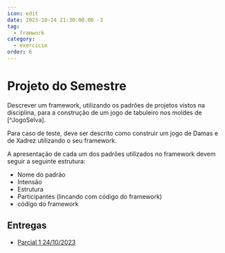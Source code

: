 ```yaml
---
icon: edit
date: 2023-10-24 21:30:00.00 -3
tag:
  - framwork
category:
  - exercicio
order: 6
---
```


# Projeto do Semestre

Descrever um framework, utilizando os padrões de projetos vistos na disciplina, para a construção de um jogo de tabuleiro nos moldes de [^JogoSelva].

Para caso de teste, deve ser descrito como construir um jogo de Damas e de Xadrez utilizando o seu framework.

A apresentação de cada um dos padrões utilizados no framework devem seguir a seguinte estrutura:
- Nome do padrão
- Intensão
- Estrutura
- Participantes (lincando com código do framework)
- código do framework

## Entregas
- [Parcial 1 24/10/2023](https://classroom.github.com/a/Tx2B8ssJ)



 
<!-- @include: ../bib/bib.md -->
